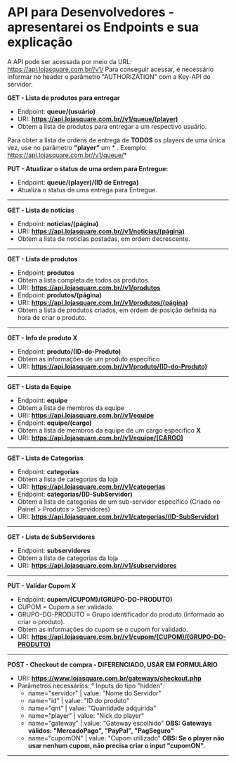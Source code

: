 # API para Desenvolvedores - apresentarei os Endpoints e sua explicação
A API pode ser acessada por meio da URL: https://api.lojasquare.com.br//v1/<endpoint>
Para conseguir acessar, é necessário informar no header o parâmetro "AUTHORIZATION" com a Key-API do servidor.

**GET - Lista de produtos para entregar**
- Endpoint: **queue/(usuário)**
- URI: **https://api.lojasquare.com.br//v1/queue/(player)**
- Obtem a lista de produtos para entregar a um respectivo usuário.

Para obter a lista de ordens de entrega de **TODOS** os players de uma única vez, use no parâmetro **"player"** um * .
Exemplo:
https://api.lojasquare.com.br//v1/queue/*

**PUT - Atualizar o status de uma ordem para Entregue:**
- Endpoint: **queue/(player)/(ID de Entrega)**
- Atualiza o status de uma entrega para Entregue.
<hr>

**GET - Lista de notícias**
- Endpoint: **noticias/(página)**
- URI: **https://api.lojasquare.com.br//v1/noticias/(página)**
- Obtem a lista de notícias postadas, em ordem decrescente.
<hr>

**GET - Lista de produtos**
- Endpoint: **produtos**
- Obtem a lista completa de todos os produtos.
- URI: **https://api.lojasquare.com.br//v1/produtos**
- Endpoint: **produtos/(página)**
- URI: **https://api.lojasquare.com.br//v1/produtos/(página)**
- Obtem a lista de produtos criados, em ordem de posição definida na hora de criar o produto.
<hr>

**GET - Info de produto X**
- Endpoint: **produto/(ID-do-Produto)**
- Obtem as informações de um produto específico
- URI: **https://api.lojasquare.com.br//v1/produto/(ID-do-Produto)**
<hr>

**GET - Lista da Equipe**
- Endpoint: **equipe**
- Obtem a lista de membros da equipe
- URI: **https://api.lojasquare.com.br//v1/equipe**
- Endpoint: **equipe/(cargo)**
- Obtem a lista de membros da equipe de um cargo específico **X**
- URI: **https://api.lojasquare.com.br//v1/equipe/(CARGO)**
<hr>

**GET - Lista de Categorias**
- Endpoint: **categorias**
- Obtem a lista de categorias da loja
- URI: **https://api.lojasquare.com.br//v1/categorias**
- Endpoint: **categorias/(ID-SubServidor)**
- Obtem a lista de categorias de um sub-servidor específico (Criado no Painel > Produtos > Servidores)
- URI: **https://api.lojasquare.com.br//v1/categorias/(ID-SubServidor)**
<hr>

**GET - Lista de SubServidores**
- Endpoint: **subservidores**
- Obtem a lista de categorias da loja
- URI: **https://api.lojasquare.com.br//v1/subservidores**
<hr>

**PUT - Validar Cupom X**
- Endpoint: **cupom/(CUPOM)/(GRUPO-DO-PRODUTO)**
- CUPOM = Cupom a ser validado.
- GRUPO-DO-PRODUTO = Grupo identificador do produto (informado ao criar o produto).
- Obtem as informações do cupom se o cupom for validado.
- URI: **https://api.lojasquare.com.br//v1/cupom/(CUPOM)/(GRUPO-DO-PRODUTO)**
<hr>

**POST - Checkout de compra - DIFERENCIADO, USAR EM FORMULÁRIO**
- URI: **https://www.lojasquare.com.br/gateways/checkout.php**
- Parâmetros necessários:
° Inputs do tipo "hidden":
  - name="servidor"               | value: "Nome do Servidor"
  - name="id"                     | value: "ID do produto"
  - name="qnt"                    | value: "Quantidade adquirida"
  - name="player"                 | value: "Nick do player"
  - name="gateway"                | value: "Gateway escolhido"
    **OBS: Gateways válidos: "MercadoPago", "PayPal", "PagSeguro"**
  - name="cupomON"                | value: "Cupom utilizado"
    **OBS: Se o player não usar nenhum cupom, não precisa criar o input "cupomON".**
<hr>
